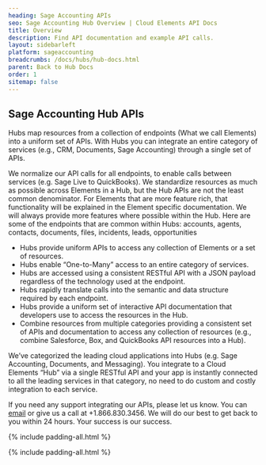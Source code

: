 ```yaml
---
heading: Sage Accounting APIs
seo: Sage Accounting Hub Overview | Cloud Elements API Docs
title: Overview
description: Find API documentation and example API calls.
layout: sidebarleft
platform: sageaccounting
breadcrumbs: /docs/hubs/hub-docs.html
parent: Back to Hub Docs
order: 1
sitemap: false
---
```


## Sage Accounting Hub APIs

Hubs map resources from a collection of endpoints (What we call Elements) into a uniform set of APIs. With Hubs you can integrate an entire category of services (e.g., CRM, Documents, Sage Accounting) through a single set of APIs.

We normalize our API calls for all endpoints, to enable calls between services (e.g. Sage Live to QuickBooks). We standardize resources as much as possible across Elements in a Hub, but the Hub APIs are not the least common denominator. For Elements that are more feature rich, that functionality will be explained in the Element specific documentation. We will always provide more features where possible within the Hub. Here are some of the endpoints that are common within Hubs:
accounts, agents, contacts, documents, files, incidents, leads, opportunities

* Hubs provide uniform APIs to access any collection of Elements or a set of resources.
* Hubs enable “One-to-Many” access to an entire category of services.
* Hubs are accessed using a consistent RESTful API with a JSON payload regardless of the technology used at the endpoint.
* Hubs rapidly translate calls into the semantic and data structure required by each endpoint.
* Hubs provide a uniform set of interactive API documentation that developers use to access the resources in the Hub.
* Combine resources from multiple categories providing a consistent set of APIs and documentation to access any collection of resources (e.g., combine Salesforce, Box, and QuickBooks API resources into a Hub).

We’ve categorized the leading cloud applications into Hubs (e.g. Sage Accounting, Documents, and Messaging). You integrate to a Cloud Elements “Hub” via a single RESTful API and your app is instantly connected to all the leading services in that category, no need to do custom and costly integration to each service.

If you need any support integrating our APIs, please let us know. You can [email](mailto:support@cloud-elements.com) or give us a call at +1.866.830.3456. We will do our best to get back to you within 24 hours. Your success is our success.

{% include padding-all.html %}

{% include padding-all.html %}
